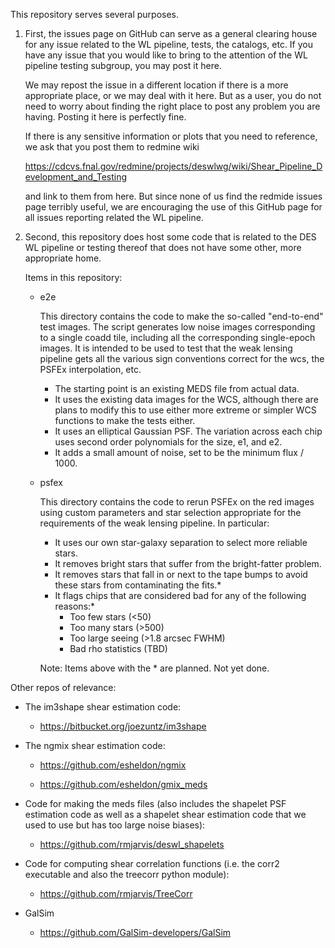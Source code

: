 
This repository serves several purposes.

1. First, the issues page on GitHub can serve as a general clearing house for any
   issue related to the WL pipeline, tests, the catalogs, etc.  If you have any
   issue that you would like to bring to the attention of the WL pipeline testing
   subgroup, you may post it here.  

   We may repost the issue in a different location if there is a more appropriate
   place, or we may deal with it here.  But as a user, you do not need to worry about
   finding the right place to post any problem you are having.  Posting it here
   is perfectly fine.

   If there is any sensitive information or plots that you need to reference, we ask
   that you post them to redmine wiki

   https://cdcvs.fnal.gov/redmine/projects/deswlwg/wiki/Shear_Pipeline_Development_and_Testing

   and link to them from here.  But since none of us find the redmide issues page 
   terribly useful, we are encouraging the use of this GitHub page for all issues
   reporting related the WL pipeline.


2. Second, this repository does host some code that is related to the DES WL pipeline
   or testing thereof that does not have some other, more appropriate home.

    Items in this repository:

    - e2e

      This directory contains the code to make the so-called "end-to-end" test images.
      The script generates low noise images corresponding to a single coadd tile,
      including all the corresponding single-epoch images.  It is intended to be used
      to test that the weak lensing pipeline gets all the various sign conventions
      correct for the wcs, the PSFEx interpolation, etc.

        - The starting point is an existing MEDS file from actual data.
        - It uses the existing data images for the WCS, although there are plans to 
            modify this to use either more extreme or simpler WCS functions to make the 
            tests either.
        - It uses an elliptical Gaussian PSF.  The variation across each chip uses 
            second order polynomials for the size, e1, and e2.
        - It adds a small amount of noise, set to be the minimum flux / 1000.

    - psfex

      This directory contains the code to rerun PSFEx on the red images using custom
      parameters and star selection appropriate for the requirements of the weak
      lensing pipeline.  In particular:

        - It uses our own star-galaxy separation to select more reliable stars.
        - It removes bright stars that suffer from the bright-fatter problem.
        - It removes stars that fall in or next to the tape bumps to avoid these
            stars from contaminating the fits.*
        - It flags chips that are considered bad for any of the following reasons:*
            - Too few stars (<50)
            - Too many stars (>500)
            - Too large seeing (>1.8 arcsec FWHM)
            - Bad rho statistics (TBD)

      Note: Items above with the * are planned.  Not yet done.
          


Other repos of relevance:

- The im3shape shear estimation code:

   - https://bitbucket.org/joezuntz/im3shape

- The ngmix shear estimation code: 

   - https://github.com/esheldon/ngmix

   - https://github.com/esheldon/gmix_meds

- Code for making the meds files (also includes the shapelet PSF estimation code
  as well as a shapelet shear estimation code that we used to use but has too
  large noise biases):

   - https://github.com/rmjarvis/deswl_shapelets

- Code for computing shear correlation functions (i.e. the corr2 executable
  and also the treecorr python module):

   - https://github.com/rmjarvis/TreeCorr

- GalSim

   - https://github.com/GalSim-developers/GalSim


